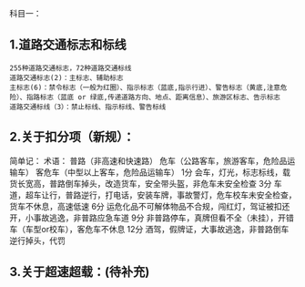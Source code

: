 科目一：
## 1.道路交通标志和标线
```
255种道路交通标志，72种道路交通标线
道路交通标志(2)：主标志、辅助标志
主标志(6)：禁令标志（一般为红圈）、指示标志（蓝底,指示行进）、警告标志（黄底,注意危险）、指路标志（蓝底 or 绿底,传递道路方向、地点、距离信息）、旅游区标志、告示标志
道路交通标线（3）：禁止标线、指示标线、警告标线
```
## 2.关于扣分项（新规）：
简单记：
术语：
普路（非高速和快速路）
危车（公路客车，旅游客车，危险品运输车）
客危车（中型以上客车，危险品运输车）
1分
会车，灯光，标志标线，载货长宽高，普路倒车掉头，改造货车，安全带头盔，非危车未安全检查
3分
车道，超车让行，普路逆行，打电话，安装车牌，事故警灯，危车校车未安全检查，货车不休息，高速低速
6分
运危化品不可解体物品不合规，闯红灯，驾证被扣还开，小事故逃逸，非普路应急车道
9分
非普路停车，真牌但看不全（未挂），开错车（车型or校车），客危车不休息
12分
酒驾，假牌证，大事故逃逸，非普路倒车逆行掉头，代罚

## 3.关于超速超载：(待补充)